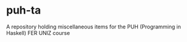 puh-ta
======

A repository holding miscellaneous items for the PUH (Programming in Haskell) FER UNIZ course
